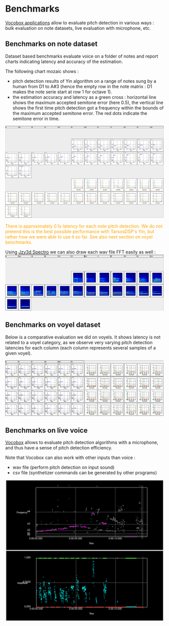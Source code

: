 
# Benchmarks

<a href="https://github.com/vocobox/vocobox/tree/master/dev/java/vocobox-apps">Vocobox applications</a> allow to evaluate pitch detection in various ways : bulk evaluation on note datasets, live evaluation with microphone, etc.

## Benchmarks on note dataset

Dataset based benchmarks evaluate voice on a folder of notes and report charts indicating latency and accuracy of the estimation.

The following chart mozaic shows :
* pitch detection results of Yin algorithm on a range of notes sung by a human from D1 to A#3 (hence the empty row in the note matrix : D1 makes the note serie start at row 1 for octave 1).
* the estimation accuracy and latency as a green cross : horizontal line shows the maximum accepted semitone error (here 0.5), the vertical line shows the first time pitch detection got a frequency within the bounds of the maximum accepted semitone error. The red dots indicate the semitone error in time.

<img src="doc/images/pitch-precision-and-latency.png">

<font color="orange">There is approximately 0.1s latency for each note pitch detection. We do not pretend this is the best possible performance with TarsosDSP's Yin, but rather how we were able to use it so far. See also next section on voyel benchmarks.</font>

Using <a href="https://github.com/jzy3d/jzy3d-spectro">Jzy3d Spectro</a> we can also draw each wav file FFT easily as well :
<img src="doc/images/notes-fft.png">


## Benchmarks on voyel dataset

Below is a comparative evaluation we did on voyels. It shows latency is not related to a voyel category, as we observe very varying pitch detection latencies for each column (each column represents several samples of a given voyel).

<img src="doc/images/voyels.png">

## Benchmarks on live voice

<a href="https://github.com/vocobox/vocobox">Vocobox</a> allows to evaluate pitch detection algorithms with a microphone, and thus have a sense of pitch detection efficiency.

Note that Vocobox can also work with other inputs than voice :
* wav file (perform pitch detection on input sound)
* csv file (synthetizer commands can be generated by other programs)
<img src="doc/images/monitors.png"/>

